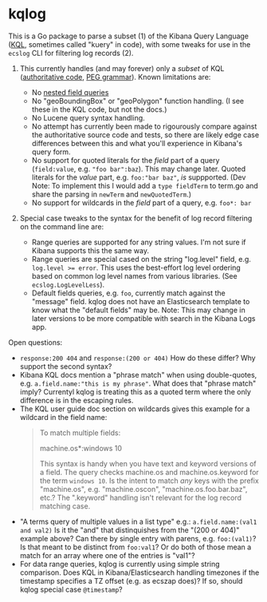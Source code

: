 # kqlog

This is a Go package to parse a subset (1) of the Kibana Query Language
([KQL](https://www.elastic.co/guide/en/kibana/current/kuery-query.html),
sometimes called "kuery" in code), with some tweaks for use in the
`ecslog` CLI for filtering log records (2).

1. This currently handles (and may forever) only a *subset* of KQL
   ([authoritative code](https://github.com/elastic/kibana/tree/master/src/plugins/data/common/es_query/kuery/),
   [PEG grammar](https://github.com/elastic/kibana/blob/master/src/plugins/data/common/es_query/kuery/ast/kuery.peg)).
   Known limitations are:
   - No [nested field queries](https://www.elastic.co/guide/en/kibana/current/kuery-query.html#_nested_field_queries)
   - No "geoBoundingBox" or "geoPolygon" function handling. (I see these
     in the KQL code, but not the docs.)
   - No Lucene query syntax handling.
   - No attempt has currently been made to rigourously compare against the
     authoritative source code and tests, so there are likely edge case
     differences between this and what you'll experience in Kibana's
     query form.
   - No support for quoted literals for the *field* part of a query
     (`field:value`, e.g. `"foo bar":baz`). This may change later. Quoted
     literals for the *value* part, e.g. `foo:"bar baz"`, *is* suppported.
     (Dev Note: To implement this I would add a `type fieldTerm` to term.go
     and share the parsing in `newTerm` and `newQuotedTerm`.)
   - No support for wildcards in the *field* part of a query, e.g. `foo*: bar`

2. Special case tweaks to the syntax for the benefit of log record filtering
   on the command line are:
   - Range queries are supported for any string values. I'm not sure if Kibana
     supports this the same way.
   - Range queries are special cased on the string "log.level" field, e.g.
     `log.level >= error`. This uses the best-effort log level ordering based
     on common log level names from various libraries. (See
     `ecslog.LogLevelLess`).
   - Default fields queries, e.g. `foo`, currently match against the "message"
     field. kqlog does not have an Elasticsearch template to know what the
     "default fields" may be. Note: This may change in later versions to be
     more compatible with search in the Kibana Logs app.

Open questions:

- `response:200 404` and `response:(200 or 404)`
  How do these differ? Why support the second syntax?
- Kibana KQL docs mention a "phrase match" when using double-quotes, e.g.
  `a.field.name:"this is my phrase"`. What does that "phrase match" imply?
  Currentyl kqlog is treating this as a quoted term where the only difference
  is in the escaping rules.
- The KQL user guide doc section on wildcards gives this example for a wildcard
  in the field name:
    > To match multiple fields:
    >
    > machine.os\*:windows 10
    >
    > This syntax is handy when you have text and keyword versions of a field.
    > The query checks machine.os and machine.os.keyword for the term `windows
    > 10`.
  Is the intent to match *any* keys with the prefix "machine.os", e.g.
  "machine.oscon", "machine.os.foo.bar.baz", etc.? The ".keyword" handling
  isn't relevant for the log record matching case.
- "A terms query of multiple values in a list type" e.g.: `a.field.name:(val1 and val2)`
  Is it the "and" that distinquishes from the "(200 or 404)" example above?
  Can there by single entry with parens, e.g. `foo:(val1)`?
  Is that meant to be distinct from `foo:val1`? Or do both of those mean a
  match for an array where one of the entries is "val1"?
- For data range queries, kqlog is currently using simple string comparison.
  Does KQL in Kibana/Elasticsearch handling timezones if the timestamp
  specifies a TZ offset (e.g. as ecszap does)? If so, should kqlog special
  case `@timestamp`?
